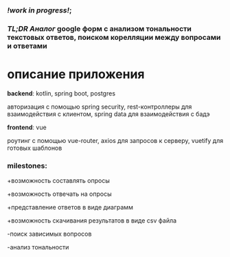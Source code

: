 ### ***!work in progress!***; 
### ***TL;DR*** *Аналог* google форм с анализом тональности текстовых ответов, поиском корелляции между вопросами и ответами


# описание приложения

**backend**: kotlin, spring boot, postgres

авторизация с помощью spring security, rest-контроллеры для взаимодействия с клиентом, spring data для взаимодействия с бадэ

**frontend**: vue

роутинг с помощью vue-router, axios для запросов к серверу, vuetify для готовых шаблонов 



### milestones:

+возможность составлять опросы

+возможность отвечать на опросы

+представление ответов в виде диаграмм

+возможность скачивания результатов в виде csv файла

-поиск зависимых вопросов

-анализ тональности
